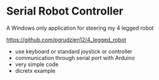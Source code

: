 # Serial Robot Controller

A Windows only application for steering my 4 legged robot

https://github.com/pgrudzien12/4_legged_robot

- use keyboard or standard joystick or controller
- communication through serial port with Arduino
- very simple code
- dicretx example
